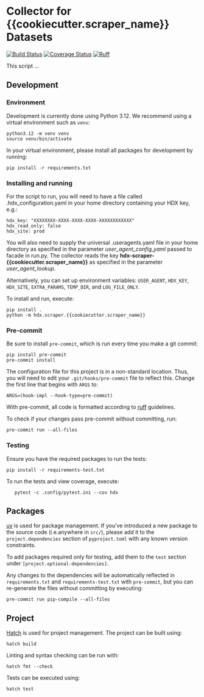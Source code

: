 # Collector for {{cookiecutter.scraper_name}} Datasets
[![Build Status](https://github.com/OCHA-DAP/hdx-scraper-{{cookiecutter.scraper_name}}/actions/workflows/run-python-tests.yaml/badge.svg)](https://github.com/OCHA-DAP/hdx-scraper-{{cookiecutter.scraper_name}}/actions/workflows/run-python-tests.yaml)
[![Coverage Status](https://coveralls.io/repos/github/OCHA-DAP/hdx-scraper-{{cookiecutter.scraper_name}}/badge.svg?branch=main&ts=1)](https://coveralls.io/github/OCHA-DAP/hdx-scraper-{{cookiecutter.scraper_name}}?branch=main)
[![Ruff](https://img.shields.io/endpoint?url=https://raw.githubusercontent.com/astral-sh/ruff/main/assets/badge/v2.json)](https://github.com/astral-sh/ruff)

This script ...

## Development

### Environment

Development is currently done using Python 3.12. We recommend using a virtual
environment such as ``venv``:

    python3.12 -m venv venv
    source venv/bin/activate

In your virtual environment, please install all packages for
development by running:

    pip install -r requirements.txt

### Installing and running


For the script to run, you will need to have a file called
.hdx_configuration.yaml in your home directory containing your HDX key, e.g.:

    hdx_key: "XXXXXXXX-XXXX-XXXX-XXXX-XXXXXXXXXXXX"
    hdx_read_only: false
    hdx_site: prod

 You will also need to supply the universal .useragents.yaml file in your home
 directory as specified in the parameter *user_agent_config_yaml* passed to
 facade in run.py. The collector reads the key
 **hdx-scraper-{{cookiecutter.scraper_name}}** as specified in the parameter
 *user_agent_lookup*.

 Alternatively, you can set up environment variables: `USER_AGENT`, `HDX_KEY`,
`HDX_SITE`, `EXTRA_PARAMS`, `TEMP_DIR`, and `LOG_FILE_ONLY`.

To install and run, execute:

    pip install .
    python -m hdx.scraper.{{cookiecutter.scraper_name}}

### Pre-commit

Be sure to install `pre-commit`, which is run every time
you make a git commit:

```shell
pip install pre-commit
pre-commit install
```

The configuration file for this project is in a
non-standard location. Thus, you will need to edit your
`.git/hooks/pre-commit` file to reflect this. Change
the first line that begins with `ARGS` to:

    ARGS=(hook-impl --hook-type=pre-commit)

With pre-commit, all code is formatted according to
[ruff](https://docs.astral.sh/ruff/) guidelines.

To check if your changes pass pre-commit without committing, run:

    pre-commit run --all-files

### Testing

Ensure you have the required packages to run the tests:

    pip install -r requirements-test.txt

To run the tests and view coverage, execute:

`    pytest -c .config/pytest.ini --cov hdx
`
## Packages

[uv](https://github.com/astral-sh/uv) is used for
package management.  If you’ve introduced a new package to the
source code (i.e.anywhere in `src/`), please add it to the
`project.dependencies` section of `pyproject.toml` with any known version
constraints.

To add packages required only for testing, add them to the `test` section under
`[project.optional-dependencies]`.

Any changes to the dependencies will be automatically reflected in
`requirements.txt` and `requirements-test.txt` with `pre-commit`, but you can
re-generate the files without committing by executing:

    pre-commit run pip-compile --all-files

## Project

[Hatch](https://hatch.pypa.io/) is used for project management. The project
can be built using:

    hatch build

Linting and syntax checking can be run with:

    hatch fmt --check

Tests can be executed using:

    hatch test
